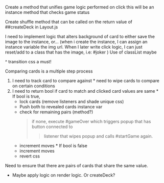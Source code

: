 Create a method that unifies game logic performed on click
  this will be an instance method that checks game status



Create shuffle method that can be called on the return value of ##createDeck in Layout.js  

I need to implement logic that alters background of card to either save the image to the instance, or... (when i create the instance, I can assign an instance variable the img url. When I later write click logic, I can just reset/add to a class that has the image, i.e: #joker ) Use of classList maybe

^ 
transition css a must!

Comparing cards is a multiple step process
  1. I need to track card to compare against
    * need to wipe cards to compare on certain conditions
  2. I need to return bool if card to match and clicked card values are same
    * If bool is true, 
      - lock cards (remove listeners and shade unique css)
      - Push both to revealed cards instance var
      - check for remaining pairs (method?)
        > if none, execute #gameOver which triggers popup that has button connected to
          >> listener that wipes popup and calls #startGame again.
      - increment moves
    * If bool is false
      - increment moves
      - revert css


Need to ensure that there are pairs of cards that share the same value.
  * Maybe apply logic on render logic. Or createDeck?